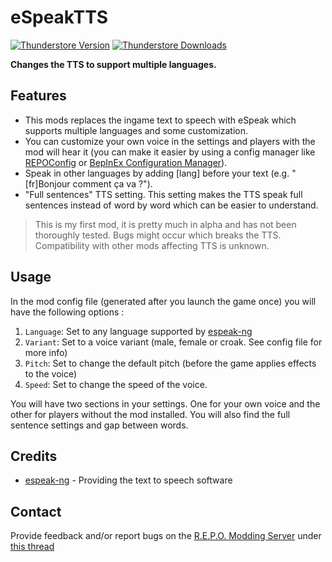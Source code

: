 # eSpeakTTS
[![Thunderstore Version](https://img.shields.io/thunderstore/v/Lavighju/espeakTTS?style=for-the-badge&logo=thunderstore&logoColor=white)](https://thunderstore.io/c/repo/p/Lavighju/espeakTTS/)
[![Thunderstore Downloads](https://img.shields.io/thunderstore/dt/Lavighju/espeakTTS?style=for-the-badge&logo=thunderstore&logoColor=white)](https://thunderstore.io/c/repo/p/Lavighju/espeakTTS/)

**Changes the TTS to support multiple languages.**

## Features

- This mods replaces the ingame text to speech with eSpeak which supports multiple languages and some customization.
- You can customize your own voice in the settings and players with the mod will hear it (you can make it easier by using a config manager like [REPOConfig](https://thunderstore.io/c/repo/p/nickklmao/REPOConfig/) or [BepInEx Configuration Manager](https://github.com/BepInEx/BepInEx.ConfigurationManager)).
- Speak in other languages by adding \[lang\] before your text (e.g. "\[fr\]Bonjour comment ça va ?").
- "Full sentences" TTS setting. This setting makes the TTS speak full sentences instead of word by word which can be easier to understand.

>This is my first mod, it is pretty much in alpha and has not been thoroughly tested. Bugs might occur which breaks the TTS. Compatibility with other mods affecting TTS is unknown.

## Usage

In the mod config file (generated after you launch the game once) you will have the following options :
1. ``Language``: Set to any language supported by [espeak-ng](https://github.com/espeak-ng/espeak-ng/blob/59823f30e3edbd01e87002c04a49ebfd63edaaa7/docs/languages.md)
2. ``Variant``: Set to a voice variant (male, female or croak. See config file for more info)
3. ``Pitch``: Set to change the default pitch (before the game applies effects to the voice)
4. ``Speed``: Set to change the speed of the voice.

You will have two sections in your settings. One for your own voice and the other for players without the mod installed. You will also find the full sentence settings and gap between words.

## Credits
- [espeak-ng](https://github.com/espeak-ng/espeak-ng) - Providing the text to speech software

## Contact

Provide feedback and/or report bugs on the [R.E.P.O. Modding Server](https://discord.gg/vPJtKhYAFe) under [this thread](https://discord.com/channels/1344557689979670578/1358128089707843676)
